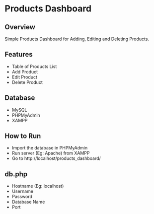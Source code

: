 # Products Dashboard

## Overview
Simple Products Dashboard for Adding, Editing and Deleting Products.

## Features
- Table of Products List
- Add Product
- Edit Product
- Delete Product

## Database
- MySQL
- PHPMyAdmin
- XAMPP

## How to Run
- Import the database in PHPMyAdmin
- Run server (Eg: Apache) from XAMPP
- Go to http://localhost/products_dashboard/

## db.php
- Hostname    (Eg: localhost)
- Username    
- Password
- Database Name
- Port